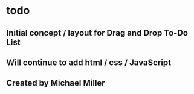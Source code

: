 # todo
## Initial concept / layout for Drag and Drop To-Do List 
## Will continue to add html / css / JavaScript
## Created by Michael Miller 
